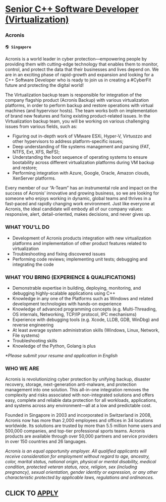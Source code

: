 # [Senior C++ Software Developer (Virtualization)](https://www.remotewlb.com/apply/senior-c-software-developer-virtualization)  
### Acronis  
#### `🌎 Singapore`  

Acronis is a world leader in cyber protection—empowering people by providing them with cutting-edge technology that enables them to monitor, control, and protect the data that their businesses and lives depend on. We are in an exciting phase of rapid-growth and expansion and looking for a C++ Software Developer who is ready to join us in creating a #CyberFit future and protecting the digital world!

The Virtualization backup team is responsible for integration of the company flagship product (Acronis Backup) with various virtualization platforms, in order to perform backup and restore operations with virtual machines (and hypervisor hosts). The team works both on implementation of brand new features and fixing existing product-related issues. In the Virtualization backup team, you will be working on various challenging issues from various fields, such as:

  * Figuring out in-depth work of VMware ESXi, Hyper-V, Virtuozzo and other hypervisors to address platform-specific issues;
  * Deep understanding of file systems management and parsing (FAT, NTFS, Ext, XFS, ReFS);
  * Understanding the boot sequence of operating systems to ensure bootability across different virtualization platforms during VM backup and restore;
  * Performing integration with Azure, Google, Oracle, Amazon clouds, XenServer platforms.

Every member of our “A-Team” has an instrumental role and impact on the success of Acronis’ innovative and growing business, so we are looking for someone who enjoys working in dynamic, global teams and thrives in a fast-paced and rapidly changing work environment. Just like everyone at Acronis, the ideal candidate will embody all of our company values: responsive, alert, detail-oriented, makes decisions, and never gives up.

### WHAT YOU'LL DO

  * Development of Acronis products integration with new virtualization platforms and implementation of other product features related to virtualization
  * Troubleshooting and fixing discovered issues
  * Performing code reviews; implementing unit tests; debugging and integrating the code

### WHAT YOU BRING (EXPERIENCE & QUALIFICATIONS)

  * Demonstrable expertise in building, deploying, monitoring, and debugging highly-scalable applications using С++
  * Knowledge in any one of the Platforms such as Windows and related development technologies with hands-on experience
  * Knowledge of advanced programming concepts (e.g. Multi-Threading, OS internals, Networking, TCP/IP protocol, IPC mechanisms)
  * Experience with debugging tools (e.g. Xcode, LLDB, GDB, WinDbg) and reverse engineering
  * At least average system administration skills (Windows, Linux, Network, File systems)
  * Troubleshooting skills
  * Knowledge of the Python, Golang is plus

 _*Please submit your resume and application in English_

### WHO WE ARE

Acronis is revolutionizing cyber protection by unifying backup, disaster recovery, storage, next-generation anti-malware, and protection management into one solution. This all-in-one integration removes the complexity and risks associated with non-integrated solutions and offers easy, complete and reliable data protection for all workloads, applications, and systems across any environment—all at a low and predictable cost.

Founded in Singapore in 2003 and incorporated in Switzerland in 2008, Acronis now has more than 2,000 employees and offices in 34 locations worldwide. Its solutions are trusted by more than 5.5 million home users and 500,000 companies, and top-tier professional sports teams. Acronis products are available through over 50,000 partners and service providers in over 150 countries and 26 languages.

 _Acronis is an equal opportunity employer. All qualified applicants will receive consideration for employment without regard to age, ancestry, color, marital status, national origin, physical or mental disability, medical condition, protected veteran status, race, religion, sex (including pregnancy), sexual orientation, gender identity or expression, or any other characteristic protected by applicable laws, regulations and ordinances._

  
## CLICK TO [APPLY](https://www.remotewlb.com/apply/senior-c-software-developer-virtualization)

